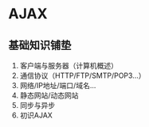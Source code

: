 # AJAX

## 基础知识铺垫
1. 客户端与服务器（计算机概述）
2. 通信协议（HTTP/FTP/SMTP/POP3...）
3. 网络/IP地址/端口/域名...
4. 静态网站/动态网站
5. 同步与异步
6. 初识AJAX
